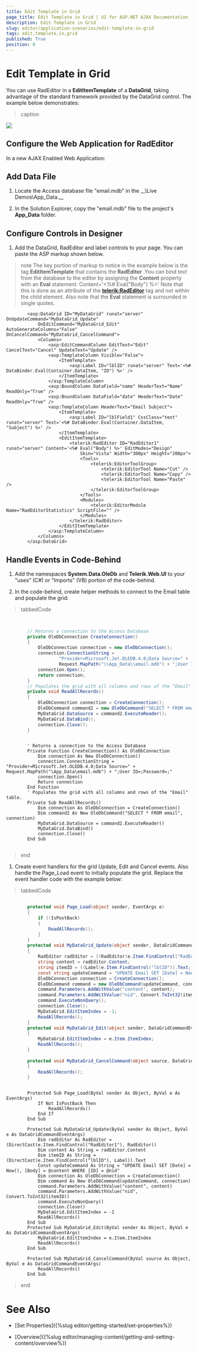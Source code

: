 ```yaml
---
title: Edit Template in Grid
page_title: Edit Template in Grid | UI for ASP.NET AJAX Documentation
description: Edit Template in Grid
slug: editor/application-scenarios/edit-template-in-grid
tags: edit,template,in,grid
published: True
position: 0
---
```


# Edit Template in Grid



You can use RadEditor in a __EditItemTemplate__ of a __DataGrid__, taking advantage of the standard framework provided by the DataGrid control. The example below demonstrates:
>caption 

![](images/editor-gettingsettingcontent003.png)

## Configure the Web Application for RadEditor

In a new AJAX Enabled Web Application:

## Add Data File

1. Locate the Access database file "email.mdb" in the \__<Controls installation folder>\Live Demos\App_Data.__

1. In the Solution Explorer, copy the "email.mdb" file to the project's __App_Data__ folder.

## Configure Controls in Designer

1. Add the DataGrid, RadEditor and label controls to your page. You can paste the ASP markup shown below.

>note The key portion of markup to notice in the example below is the tag __EditItemTemplate__ that contains the __RadEditor__ .You can bind text from the database to the editor by assigning the __Content__ property with an __Eval__ statement:
>Content='<%# Eval("Body") %>'
>Note that this is done as an attribute of the __<telerik:RadEditor>__ tag and not within the __<Content>__ child element. Also note that the __Eval__ statement is surrounded in single quotes.
>


````ASPNET
	    <asp:DataGrid ID="MyDataGrid" runat="server" OnUpdateCommand="MyDataGrid_Update"
	        OnEditCommand="MyDataGrid_Edit" AutoGenerateColumns="False" OnCancelCommand="MyDataGrid_CancelCommand">
	        <Columns>
	            <asp:EditCommandColumn EditText="Edit" CancelText="Cancel" UpdateText="Update" />
	            <asp:TemplateColumn Visible="False">
	                <ItemTemplate>
	                    <asp:Label ID="lblID" runat="server" Text='<%# DataBinder.Eval(Container.DataItem, "ID") %>' />
	                </ItemTemplate>
	            </asp:TemplateColumn>
	            <asp:BoundColumn DataField="name" HeaderText="Name" ReadOnly="True" />
	            <asp:BoundColumn DataField="date" HeaderText="Date" ReadOnly="True" />
	            <asp:TemplateColumn HeaderText="Email Subject">
	                <ItemTemplate>
	                    <asp:Label ID="lblField1" CssClass="text" runat="server" Text='<%# DataBinder.Eval(Container.DataItem, "Subject") %>' />
	                </ItemTemplate>
	                <EditItemTemplate>
	                    <telerik:RadEditor ID="RadEditor1" runat="server" Content='<%# Eval("Body") %>' EditModes="Design"
	                        Skin="Vista" Width="300px" Height="200px">
	                        <Tools>
	                            <telerik:EditorToolGroup>
	                                <telerik:EditorTool Name="Cut" />
	                                <telerik:EditorTool Name="Copy" />
	                                <telerik:EditorTool Name="Paste" />
	                            </telerik:EditorToolGroup>
	                        </Tools>
	                        <Modules>
	                            <telerik:EditorModule Name="RadEditorStatistics" ScriptFile="" />
	                        </Modules>
	                    </telerik:RadEditor>
	                </EditItemTemplate>
	            </asp:TemplateColumn>
	        </Columns>
	    </asp:DataGrid>
````



## Handle Events in Code-Behind

1. Add the namespaces __System.Data.OleDb__ and __Telerik.Web.UI__ to your "uses" (C#) or "Imports" (VB) portion of the code-behind.

1. In the code-behind, create helper methods to connect to the Email table and populate the grid:

>tabbedCode

````C#
	
	
	    // Returns a connection to the Access Database
	    private OleDbConnection CreateConnection()
	    {
	        OleDbConnection connection = new OleDbConnection();
	        connection.ConnectionString =
	                "Provider=Microsoft.Jet.OLEDB.4.0;Data Source=" +
	                Request.MapPath("\\App_Data\\email.mdb") + ";User ID=;Password=;";
	        connection.Open();
	        return connection;
	    }
	    // Populates the grid with all columns and rows of the "Email" table.
	    private void ReadAllRecords()
	    {
	        OleDbConnection connection = CreateConnection();
	        OleDbCommand command2 = new OleDbCommand("SELECT * FROM email", connection);
	        MyDataGrid.DataSource = command2.ExecuteReader();
	        MyDataGrid.DataBind();
	        connection.Close();
	    } 			
````



````VB
	
	    ' Returns a connection to the Access Database
	    Private Function CreateConnection() As OleDbConnection
	        Dim connection As New OleDbConnection()
	        connection.ConnectionString = "Provider=Microsoft.Jet.OLEDB.4.0;Data Source=" + Request.MapPath("\App_Data\email.mdb") + ";User ID=;Password=;"
	        connection.Open()
	        Return connection
	    End Function
	    ' Populates the grid with all columns and rows of the "Email" table.
	    Private Sub ReadAllRecords()
	        Dim connection As OleDbConnection = CreateConnection()
	        Dim command2 As New OleDbCommand("SELECT * FROM email", connection)
	        MyDataGrid.DataSource = command2.ExecuteReader()
	        MyDataGrid.DataBind()
	        connection.Close()
	    End Sub
	
````


>end

1. Create event handlers for the grid Update, Edit and Cancel events. Also handle the Page_Load event to initially populate the grid. Replace the event handler code with the example below:

>tabbedCode

````C#
	
	    protected void Page_Load(object sender, EventArgs e)
	    {
	        if (!IsPostBack)
	        {
	            ReadAllRecords();
	        }
	    }
	    protected void MyDataGrid_Update(object sender, DataGridCommandEventArgs e)
	    {
	        RadEditor radEditor = ((RadEditor)e.Item.FindControl("RadEditor1"));
	        string content = radEditor.Content;
	        string itemID = ((Label)e.Item.FindControl("lblID")).Text;
	        const string updateCommand = "UPDATE Email SET [Date] = Now(), [Body] = @content WHERE [ID] = @nid";
	        OleDbConnection connection = CreateConnection();
	        OleDbCommand command = new OleDbCommand(updateCommand, connection);
	        command.Parameters.AddWithValue("content", content);
	        command.Parameters.AddWithValue("nid", Convert.ToInt32(itemID));
	        command.ExecuteNonQuery();
	        connection.Close();
	        MyDataGrid.EditItemIndex = -1;
	        ReadAllRecords();
	    }
	    protected void MyDataGrid_Edit(object sender, DataGridCommandEventArgs e)
	    {
	        MyDataGrid.EditItemIndex = e.Item.ItemIndex;
	        ReadAllRecords();
	    }
	
	    protected void MyDataGrid_CancelCommand(object source, DataGridCommandEventArgs e)
	    {
	        ReadAllRecords();
	    } 			
````



````VB
	
	    Protected Sub Page_Load(ByVal sender As Object, ByVal e As EventArgs)
	        If Not IsPostBack Then
	            ReadAllRecords()
	        End If
	    End Sub
	
	    Protected Sub MyDataGrid_Update(ByVal sender As Object, ByVal e As DataGridCommandEventArgs)
	        Dim radEditor As RadEditor = (DirectCast(e.Item.FindControl("RadEditor1"), RadEditor))
	        Dim content As String = radEditor.Content
	        Dim itemID As String = (DirectCast(e.Item.FindControl("lblID"), Label)).Text
	        Const updateCommand As String = "UPDATE Email SET [Date] = Now(), [Body] = @content WHERE [ID] = @nid"
	        Dim connection As OleDbConnection = CreateConnection()
	        Dim command As New OleDbCommand(updateCommand, connection)
	        command.Parameters.AddWithValue("content", content)
	        command.Parameters.AddWithValue("nid", Convert.ToInt32(itemID))
	        command.ExecuteNonQuery()
	        connection.Close()
	        MyDataGrid.EditItemIndex = -1
	        ReadAllRecords()
	    End Sub
	    Protected Sub MyDataGrid_Edit(ByVal sender As Object, ByVal e As DataGridCommandEventArgs)
	        MyDataGrid.EditItemIndex = e.Item.ItemIndex
	        ReadAllRecords()
	    End Sub
	
	    Protected Sub MyDataGrid_CancelCommand(ByVal source As Object, ByVal e As DataGridCommandEventArgs)
	        ReadAllRecords()
	    End Sub
````


>end

# See Also

 * [Set Properties]({%slug editor/getting-started/set-properties%})

 * [Overview]({%slug editor/managing-content/getting-and-setting-content/overview%})
